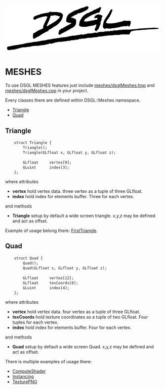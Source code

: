 # ![DSGL](https://raw.githubusercontent.com/DenisSalem/DSGL/789ca6d88e197f5a806179337ba8a793c4fc6968/doc/dsglLogo.png "DSGL")

# MESHES

To use DSGL MESHES features just include [meshes/dsglMeshes.hpp](https://github.com/DenisSalem/DSGL/blob/master/meshes/dsglMeshes.hpp) and [meshes/dsglMeshes.cpp](https://github.com/DenisSalem/DSGL/blob/master/meshes/dsglMeshes.cpp) in your project.

Every classes there are defined within DSGL::Meshes namespace.

- [Triangle](#triangle)
- [Quad](#quad)

## Triangle

		struct Triangle {
		  	Triangle();
			Triangle(GLfloat x, GLfloat y, GLfloat z);

			GLfloat		vertex[9];
			GLuint		index[3];
		};

where attributes

- __vertex__ hold vertex data. three vertex as a tuple of three GLfloat.
- __index__ hold index for elements buffer. Three for each vertex.

and methods

- __Triangle__ setup by default a wide screen triangle. x,y,z may be defined and act as offset. 

Example of usage belong there: [FirstTriangle](https://github.com/DenisSalem/DSGL/tree/master/examples/FirstTriangle).

## Quad

		struct Quad {
		  	Quad();
			Quad(GLfloat x, GLfloat y, GLfloat z);
			
			GLfloat		vertex[12];
			GLfloat		texCoords[8];
			GLuint		index[4];
		};

where attributes

- __vertex__ hold vertex data. four vertex as a tuple of three GLfloat.
- __texCoords__ hold texture coordinates as a tuple of two GLfloat. Four tuples for each vertex.
- __index__ hold index for elements buffer. Four for each vertex.

and methods

- __Quad__ setup by default a wide screen Quad. x,y,z may be defined and act as offset.

There is multiple examples of usage there:

- [ComputeShader](https://github.com/DenisSalem/DSGL/tree/master/examples/ComputeShader)
- [Instancing](https://github.com/DenisSalem/DSGL/tree/master/examples/Instancing)
- [TexturePNG](https://github.com/DenisSalem/DSGL/tree/master/examples/TexturePNG)

